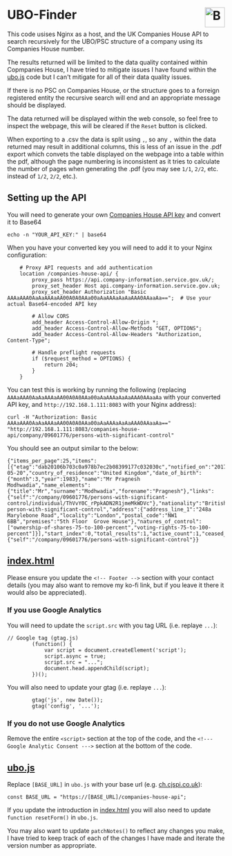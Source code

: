 # UBO-Finder <a href='https://ko-fi.com/christianjameswatkins' target='_blank'><img height='35' align='right' style='border:0px;height:46px;' src='https://storage.ko-fi.com/cdn/kofi1.png?v1' border='0' alt='Buy Me a Coffee at ko-fi.com' /></a>
This code usises Nginx as a host, and the UK Companies House API to search recursively for the UBO/PSC structure of a company using its Companies House number.

The results returned will be limited to the data quality contained within Copmpanies House, I have tried to mitigate issues I have found within the [ubo.js](ubo.js) code but I can't mitigate for all of their data quality issues.

If there is no PSC on Companies House, or the structure goes to a forreign registered entity the recursive search will end and an appropriate message should be displayed.

The data returned will be displayed within the web console, so feel free to inspect the webpage, this will be cleared if the `Reset` button is clicked.

When exporting to a .csv the data is split using `,`, so any `,` within the data returned may result in additional columns, this is less of an issue in the .pdf export which convets the table displayed on the webpage into a table within the pdf, although the page numbering is inconsistent as it tries to calculate the number of pages when generating the .pdf (you may see `1/1`, `2/2`, etc. instead of `1/2`, `2/2`, etc.).

## Setting up the API

You will need to generate your own [Companies House API key](https://developer.company-information.service.gov.uk/get-started) and convert it to Base64

```
echo -n "YOUR_API_KEY:" | base64
```

When you have your converted key you will need to add it to your Nginx configuration:
```
    # Proxy API requests and add authentication
    location /companies-house-api/ {
        proxy_pass https://api.company-information.service.gov.uk/;
        proxy_set_header Host api.company-information.service.gov.uk;
        proxy_set_header Authorization "Basic AAAaAAA0AaAaAAAaAA00A0A0AAa00aAaAAAaAaAaAAA0AAaaAa==";  # Use your actual Base64-encoded API key

        # Allow CORS
        add_header Access-Control-Allow-Origin *;
        add_header Access-Control-Allow-Methods "GET, OPTIONS";
        add_header Access-Control-Allow-Headers "Authorization, Content-Type";

        # Handle preflight requests
        if ($request_method = OPTIONS) {
            return 204;
        }
    }
```

You can test this is working by running the following (replacing `AAAaAAA0AaAaAAAaAA00A0A0AAa00aAaAAAaAaAaAAA0AAaaAa` with your converted API key, and `http://192.168.1.111:8083` with your Nginx address):

```
curl -H "Authorization: Basic AAAaAAA0AaAaAAAaAA00A0A0AAa00aAaAAAaAaAaAAA0AAaaAa==" "http://192.168.1.111:8083/companies-house-api/company/09601776/persons-with-significant-control"
```

You should see an output similar to the below:
```
{"items_per_page":25,"items":[{"etag":"dab20106b703c0a978b7ec2b08399177c032030c","notified_on":"2017-05-20","country_of_residence":"United Kingdom","date_of_birth":{"month":3,"year":1983},"name":"Mr Pragnesh Modhwadia","name_elements":{"title":"Mr","surname":"Modhwadia","forename":"Pragnesh"},"links":{"self":"/company/09601776/persons-with-significant-control/individual/ThVvY0C_rPpkADN2R1jmeMkWDVc"},"nationality":"British","ceased":false,"kind":"individual-person-with-significant-control","address":{"address_line_1":"248a Marylebone Road","locality":"London","postal_code":"NW1 6BB","premises":"5th Floor  Grove House"},"natures_of_control":["ownership-of-shares-75-to-100-percent","voting-rights-75-to-100-percent"]}],"start_index":0,"total_results":1,"active_count":1,"ceased_count":0,"links":{"self":"/company/09601776/persons-with-significant-control"}}
```

## [index.html](index.html)

Please ensure you update the `<!-- Footer -->` section with your contact details (you may also want to remove my ko-fi link, but if you leave it there it would also be appreciated).

### If you use Google Analytics 

You will need to update the `script.src` with you tag URL (i.e. replaye `...`):
```
// Google tag (gtag.js)
        (function() {
            var script = document.createElement('script');
            script.async = true;
            script.src = "...";
            document.head.appendChild(script);
        })();
```

You will also need to update your gtag (i.e. replaye `...`):
```
        gtag('js', new Date());
        gtag('config', '...');
```

### If you do not use Google Analytics
Remove the entire `<script>` section at the top of the code, and the `<!--- Google Analytic Consent --->` section at the bottom of the code.

## [ubo.js](ubo.js)

Replace `[BASE_URL]` in `ubo.js` with your base url (e.g. [ch.cjspi.co.uk](https://ch.cjspi.co.uk/)):
```
const BASE_URL = "https://[BASE_URL]/companies-house-api"; 
```

If you update the introduction in [index.html](index.html) you will also need to update `function resetForm()` in `ubo.js`.

You may also want to update `patchNotes()` to reflect any changes you make, I have tried to keep track of each of the changes I have made and iterate the version number as appropriate.
